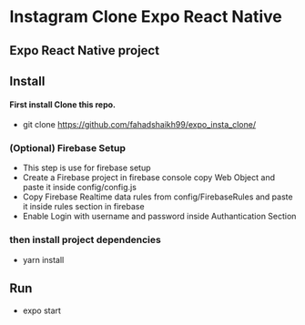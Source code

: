# Instagram Clone Expo React Native



## Expo React Native project

## Install

#### First install Clone this repo.

- git clone https://github.com/fahadshaikh99/expo_insta_clone/

### (Optional) Firebase Setup
- This step is use for firebase setup
- Create a Firebase project in firebase console copy Web Object and paste it inside config/config.js
- Copy Firebase Realtime data rules from config/FirebaseRules and paste it inside rules section in firebase
- Enable Login with username and password inside Authantication Section


### then install project dependencies

- yarn install

## Run

- expo start

